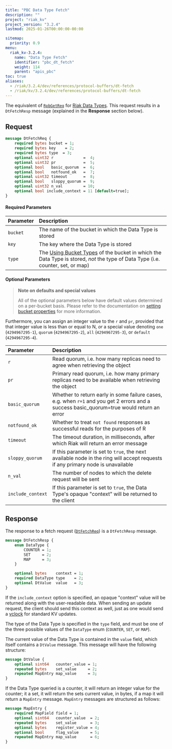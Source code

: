 ```yaml
---
title: "PBC Data Type Fetch"
description: ""
project: "riak_kv"
project_version: "3.2.4"
lastmod: 2025-01-26T00:00:00-00:00

sitemap:
  priority: 0.9
menu:
  riak_kv-3.2.4:
    name: "Data Type Fetch"
    identifier: "pbc_dt_fetch"
    weight: 114
    parent: "apis_pbc"
toc: true
aliases:
  - /riak/3.2.4/dev/references/protocol-buffers/dt-fetch
  - /riak/kv/3.2.4/dev/references/protocol-buffers/dt-fetch
---
```


The equivalent of [`RpbGetReq`]({{<baseurl>}}riak/kv/3.2.4/developing/api/protocol-buffers/fetch-object) for [Riak Data Types]({{<baseurl>}}riak/kv/3.2.4/developing/data-types). This request results in a `DtFetchResp`
message (explained in the **Response** section below).

## Request

```protobuf
message DtFetchReq {
    required bytes bucket = 1;
    required bytes key    = 2;
    required bytes type  = 3;
    optional uint32 r             =  4;
    optional uint32 pr            =  5;
    optional bool   basic_quorum  =  6;
    optional bool   notfound_ok   =  7;
    optional uint32 timeout       =  8;
    optional bool   sloppy_quorum =  9;
    optional uint32 n_val         = 10;
    optional bool include_context = 11 [default=true];
}
```

#### Required Parameters

Parameter | Description
:---------|:-----------
`bucket` | The name of the bucket in which the Data Type is stored
`key` | The key where the Data Type is stored
`type` | The [Using Bucket Types]({{<baseurl>}}riak/kv/3.2.4/using/cluster-operations/bucket-types) of the bucket in which the Data Type is stored, _not_ the type of Data Type (i.e. counter, set, or map)

#### Optional Parameters

> **Note on defaults and special values**
>
> All of the optional parameters below have default values determined on a
per-bucket basis. Please refer to the documentation on [setting bucket properties]({{<baseurl>}}riak/kv/3.2.4/developing/api/protocol-buffers/set-bucket-props) for more information.

Furthermore, you can assign an integer value to the `r` and
`pr`, provided that that integer value is less than or equal
to N, _or_ a special value denoting `one`
(`4294967295-1`), `quorum`
(`4294967295-2`), `all`
(`4294967295-3`), or `default`
(`4294967295-4`).

Parameter | Description
:---------|:-----------
`r` | Read quorum, i.e. how many replicas need to agree when retrieving the object
`pr` | Primary read quorum, i.e. how many primary replicas need to be available when retrieving the object
`basic_quorum` | Whether to return early in some failure cases, e.g. when `r=1` and you get 2 errors and a success basic_quorum=true would return an error
`notfound_ok` | Whether to treat `not found` responses as successful reads for the purposes of R
`timeout` | The timeout duration, in milliseconds, after which Riak will return an error message
`sloppy_quorum` | If this parameter is set to `true`, the next available node in the ring will accept requests if any primary node is unavailable
`n_val` | The number of nodes to which the delete request will be sent
`include_context` | If this parameter is set to `true`, the Data Type's opaque "context" will be returned to the client

## Response

The response to a fetch request ([`DtFetchReq`]({{<baseurl>}}riak/kv/3.2.4/developing/api/protocol-buffers/dt-fetch)) is a `DtFetchResp` message.

```protobuf
message DtFetchResp {
    enum DataType {
        COUNTER = 1;
        SET     = 2;
        MAP     = 3;
    }

    optional bytes    context = 1;
    required DataType type    = 2;
    optional DtValue  value   = 3;
}
```

If the `include_context` option is specified, an opaque "context" value
will be returned along with the user-readable data. When sending an
update request, the client should send this context as well, just as one
would send a [vclock]({{<baseurl>}}riak/kv/3.2.4/learn/glossary/#vector-clock) for standard KV updates.

The type of the Data Type is specified in the `type` field, and must be
one of the three possible values of the `DataType` enum (`COUNTER`,
`SET`, or `MAP`).

The current value of the Data Type is contained in the `value` field,
which itself contains a `DtValue` message. This message will have the
following structure:

```protobuf
message DtValue {
    optional sint64   counter_value = 1;
    repeated bytes    set_value     = 2;
    repeated MapEntry map_value     = 3;
}
```

If the Data Type queried is a counter, it will return an integer value
for the counter; it a set, it will return the sets current value, in
bytes, if a map it will return a `MapEntry` message. `MapEntry` messages
are structured as follows:

```protobuf
message MapEntry {
    required MapField field = 1;
    optional sint64   counter_value  = 2;
    repeated bytes    set_value      = 3;
    optional bytes    register_value = 4;
    optional bool     flag_value     = 5;
    repeated MapEntry map_value      = 6;
}
```

